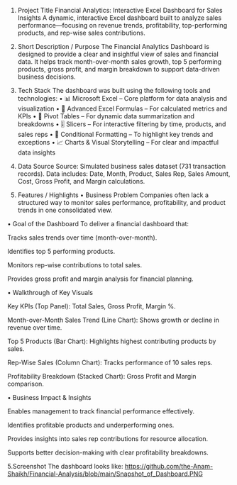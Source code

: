 1. Project Title 
 Financial Analytics: Interactive Excel Dashboard for Sales Insights
A dynamic, interactive Excel dashboard built to analyze sales performance—focusing on revenue trends, profitability, top-performing products, and rep-wise sales contributions.

2. Short Description / Purpose
The Financial Analytics Dashboard is designed to provide a clear and insightful view of sales and financial data. It helps track month-over-month sales growth, top 5 performing products, gross profit, and margin breakdown to support data-driven business decisions.

3. Tech Stack
The dashboard was built using the following tools and technologies:
• 📊 Microsoft Excel – Core platform for data analysis and visualization
• 📐 Advanced Excel Formulas – For calculated metrics and KPIs
• 🔄 Pivot Tables – For dynamic data summarization and breakdowns
• 🎚️ Slicers – For interactive filtering by time, products, and sales reps
• 🎨 Conditional Formatting – To highlight key trends and exceptions
• 📈 Charts & Visual Storytelling – For clear and impactful data insights

4. Data Source
Source: Simulated business sales dataset (731 transaction records).
Data includes: Date, Month, Product, Sales Rep, Sales Amount, Cost, Gross Profit, and Margin calculations.

5. Features / Highlights
• Business Problem
Companies often lack a structured way to monitor sales performance, profitability, and product trends in one consolidated view.

• Goal of the Dashboard
To deliver a financial dashboard that:

Tracks sales trends over time (month-over-month).

Identifies top 5 performing products.

Monitors rep-wise contributions to total sales.

Provides gross profit and margin analysis for financial planning.

• Walkthrough of Key Visuals

Key KPIs (Top Panel): Total Sales, Gross Profit, Margin %.

Month-over-Month Sales Trend (Line Chart): Shows growth or decline in revenue over time.

Top 5 Products (Bar Chart): Highlights highest contributing products by sales.

Rep-Wise Sales (Column Chart): Tracks performance of 10 sales reps.

Profitability Breakdown (Stacked Chart): Gross Profit and Margin comparison.

• Business Impact & Insights

Enables management to track financial performance effectively.

Identifies profitable products and underperforming ones.

Provides insights into sales rep contributions for resource allocation.

Supports better decision-making with clear profitability breakdowns.

5.Screenshot
The dashboard looks like: https://github.com/the-Anam-Shaikh/Financial-Analysis/blob/main/Snapshot_of_Dashboard.PNG
